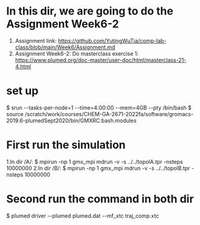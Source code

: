 # In this dir, we are going to do the Assignment Week6-2
 1. Assignment link: https://github.com/YutingWuTia/comp-lab-class/blob/main/Week6/Assignment.md
 2. Assignment Week6-2:
 Do masterclass exercise 1: https://www.plumed.org/doc-master/user-doc/html/masterclass-21-4.html

# set up
 $ srun --tasks-per-node=1 --time=4:00:00 --mem=4GB --pty /bin/bash
 $ source /scratch/work/courses/CHEM-GA-2671-2022fa/software/gromacs-2019.6-plumedSept2020/bin/GMXRC.bash.modules
 
# First run the simulation
 1.In dir /A/:
  $ mpirun -np 1 gmx_mpi mdrun -v -s ../../topolA.tpr -nsteps 10000000
 2.In dir /B/:
  $ mpirun -np 1 gmx_mpi mdrun -v -s ../../topolB.tpr -nsteps 10000000

# Second run the command in both dir
$ plumed driver --plumed plumed.dat --mf_xtc traj_comp.xtc


